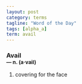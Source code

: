 ```yaml
---
layout: post
category: terms
tagline: "Word of the Day"
tags: [alpha_a]
term: avail
---
```


<h3>Avail<br/> <small>&mdash; n. (a<span>&middot;</span>vail)</small></h3>
<p><ol>
<li>covering for the face</li>
</ol></p>
